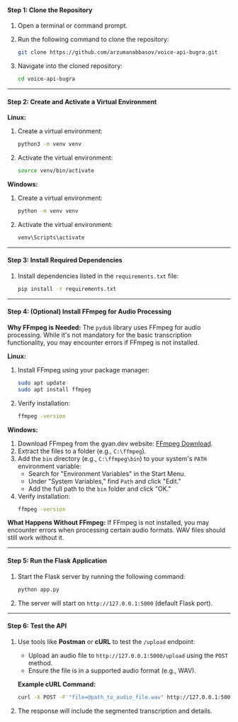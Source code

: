 #### **Step 1: Clone the Repository**

1. Open a terminal or command prompt.
2. Run the following command to clone the repository:

   ```bash
   git clone https://github.com/arzumanabbasov/voice-api-bugra.git
   ```

3. Navigate into the cloned repository:

   ```bash
   cd voice-api-bugra
   ```

---

#### **Step 2: Create and Activate a Virtual Environment**

**Linux:**
1. Create a virtual environment:
   ```bash
   python3 -m venv venv
   ```

2. Activate the virtual environment:
   ```bash
   source venv/bin/activate
   ```

**Windows:**
1. Create a virtual environment:
   ```bash
   python -m venv venv
   ```

2. Activate the virtual environment:
   ```bash
   venv\Scripts\activate
   ```

---

#### **Step 3: Install Required Dependencies**

1. Install dependencies listed in the `requirements.txt` file:

   ```bash
   pip install -r requirements.txt
   ```

---

#### **Step 4: (Optional) Install FFmpeg for Audio Processing**

**Why FFmpeg is Needed:**
The `pydub` library uses FFmpeg for audio processing. While it's not mandatory for the basic transcription functionality, you may encounter errors if FFmpeg is not installed.

**Linux:**
1. Install FFmpeg using your package manager:
   ```bash
   sudo apt update
   sudo apt install ffmpeg
   ```

2. Verify installation:
   ```bash
   ffmpeg -version
   ```

**Windows:**
1. Download FFmpeg from the gyan.dev website: [FFmpeg Download](https://www.gyan.dev/ffmpeg/builds/ffmpeg-git-full.7z).
2. Extract the files to a folder (e.g., `C:\ffmpeg`).
3. Add the `bin` directory (e.g., `C:\ffmpeg\bin`) to your system's `PATH` environment variable:
   - Search for "Environment Variables" in the Start Menu.
   - Under "System Variables," find `Path` and click "Edit."
   - Add the full path to the `bin` folder and click "OK."
4. Verify installation:
   ```bash
   ffmpeg -version
   ```

**What Happens Without FFmpeg:**
If FFmpeg is not installed, you may encounter errors when processing certain audio formats. WAV files should still work without it.

---

#### **Step 5: Run the Flask Application**

1. Start the Flask server by running the following command:
   ```bash
   python app.py
   ```

2. The server will start on `http://127.0.0.1:5000` (default Flask port).

---

#### **Step 6: Test the API**

1. Use tools like **Postman** or **cURL** to test the `/upload` endpoint:
   - Upload an audio file to `http://127.0.0.1:5000/upload` using the `POST` method.
   - Ensure the file is in a supported audio format (e.g., WAV).

   **Example cURL Command:**
   ```bash
   curl -X POST -F "file=@path_to_audio_file.wav" http://127.0.0.1:5000/upload
   ```

2. The response will include the segmented transcription and details.

